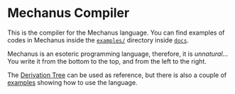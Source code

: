 # Mechanus Compiler
This is the compiler for the Mechanus language. You can find examples of codes in Mechanus inside the 
[`examples/`](docs/examples/) directory inside [`docs`](./docs).

Mechanus is an esoteric programming language, therefore, it is *unnatural*... You write it from the bottom to 
the top, and from the left to the right.

The [Derivation Tree](./docs/derivation_tree.md) can be used as reference, but there is also a couple of [examples](docs/examples) showing how 
to use the language.
